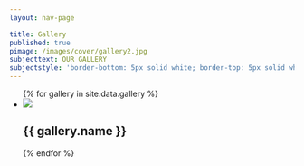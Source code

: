 ```yaml
---
layout: nav-page

title: Gallery
published: true
pimage: /images/cover/gallery2.jpg
subjecttext: OUR GALLERY
subjectstyle: 'border-bottom: 5px solid white; border-top: 5px solid white;'
---
```



  <div class='content-wrap'>
    <div class ="galleryHome" >
      <ul>
        {% for gallery in site.data.gallery %}
          <li>
            <a href ="{{ site.baseurl }}/community/gallery/{{ gallery.name }}">
              <img src ="{{ gallery.images[0] }}" />
            </a>
            <h2>{{ gallery.name }}</h2>
          </li>
        {% endfor %}
      </ul>
<!-- 
    <ul>
    <li>
    <a href ="{{ site.baseurl }}/community/gallery/crack/">
      <img src ="/images/cover/cover1.jpg">
    </a>
      <h2> CRACKING THE CODE WORKSHOP 2017</h2>
    </li>
    <li>
      <a href ="{{ site.baseurl }}/community/gallery/christmas/">
      <img src ="/images/cover/cover2.jpg">
        </a>
        <h2> CCSS CHRISTMAS PARTY 2016</h2>
    </li>
    <li>
      <a href ="{{ site.baseurl }}/community/gallery/tech/">
      <img src ="/images/cover/cover3.jpg">
          </a>
        <h2> TECH TALKS</h2>
    </li>
      </ul>
    </div> -->
  </div>
